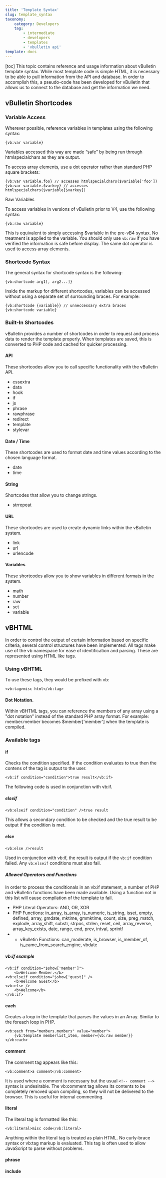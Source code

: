 ```yaml
---
title: 'Template Syntax'
slug: template_syntax
taxonomy:
    category: Developers
    tag:
        - intermediate
        - developers
        - templates
        - 'vbulletin api'
template: docs
---
```


[toc]
This topic contains reference and usage information about vBulletin template syntax. While most template code is simple HTML, it is necessary to be able to pull information from the API and database. In order to accomplish this, a pseudo-code has been developed for vBulletin that allows us to connect to the database and get the information we need. 

## vBulletin Shortcodes

### Variable Access

Wherever possible, reference variables in templates using the following syntax:
```
{vb:var variable}
```

Variables accessed this way are made “safe” by being run through htmlspecialchars as they are output.

To access array elements, use a dot operator rather than standard PHP square brackets:
```
{vb:var variable.foo} // accesses htmlspecialchars($variable['foo'])
{vb:var variable.$varkey} // accesses htmlspecialchars($variable[$varkey])
```
Raw Variables

To access variables in versions of vBulletin prior to V4, use the following syntax:
```
{vb:raw variable}
```

This is equivalent to simply accessing $variable in the pre-vB4 syntax. No treatment is applied to the variable. You should only use `vb:raw` if you have verified the information is safe before display. The same dot operator is used to access array elements.

### Shortcode Syntax

The general syntax for shortcode syntax is the following:

```
{vb:shortcode arg1[, arg2...]}
```

Inside the markup for different shortcodes, variables can be accessed without using a separate set of surrounding braces. For example:
```
{vb:shortcode {variable}} // unneccessary extra braces
{vb:shortcode variable}
```


### Built-In Shortcodes

vBulletin provides a number of shortcodes in order to request and process data to render the template properly. When templates are saved, this is converted to PHP code and cached for quicker processing.

#### API
These shortcodes allow you to call specific functionality with the vBulletin API.
- cssextra
- data
- hook
- if
- js
- phrase
- rawphrase
- redirect
- template
- stylevar

#### Date / Time
These shortcodes are used to format date and time values according to the chosen language format.
- date
- time

#### String
Shortcodes that allow you to change strings.
- strrepeat

#### URL
These shortcodes are used to create dynamic links within the vBulletin system.
- link
- url
- urlencode


#### Variables
These shortcodes allow you to show variables in different formats in the system.
- math
- number
- raw
- set
- variable

## vBHTML
In order to control the output of certain information based on specific criteria, several control structures have been implemented. All tags make use of the vb namespace for ease of identification and parsing. These are represented using HTML like tags. 

### Using vBHTML
To use these tags, they would be prefixed with vb:
```
<vb:tag>misc html</vb:tag>
```

#### Dot Notation.
Within vBHTML tags, you can reference the members of any array using a "dot notation" instead of the standard PHP array format. For example: member.member becomes $member['member'] when the template is compiled. 

### Available tags
#### if
Checks the condition specified. If the condition evaluates to true then the contens of the tag is output to the user. 
```
<vb:if condition="condition">true result</vb:if>
```

The following code is used in conjunction with vb:if.
##### elseif
```
<vb:elseif condition="condition" />true result
```

This allows a secondary condition to be checked and the true result to be output if the condition is met.

##### else
```
<vb:else />result
```
Used in conjunction with vb:if, the result is output if the `vb:if` condition failed. Any `vb:elseif` conditions must also fail.

##### Allowed Operators and Functions
In order to process the conditionals in an vb:if statement, a number of PHP and vBulletin functions have been made available. Using a function not in this list will cause compilation of the template to fail.
- PHP Literal Operators: AND, OR, XOR
- PHP Functions: in_array, is_array, is_numeric, is_string, isset, empty, defined, array, gmdate, mktime, gmmktime, count, size, preg_match, explode, array_shift, substr, strpos, strlen, reset, ceil, array_reverse, array_key_exists, date, range, end, prev, intval, sprintf
- - vBulletin Functions: can_moderate, is_browser, is_member_of, is_came_from_search_engine, vbdate    

##### vb:if example
```
<vb:if condition="$show['member']">
    <b>Welcome Member.</b>
<vb:elseif condition="$show['guest]" />
    <b>Welcome Guest</b>
<vb:else />
    <b>Welcome</b>
</vb:if>    
```

#### each
Creates a loop in the template that parses the values in an Array. Similar to the foreach loop in PHP.

```
<vb:each from="members.members" value="member">
	{vb:template memberlist_item, member={vb:raw member}}
</vb:each>
```

#### comment
The comment tag appears like this:
```
<vb:comment>a comment</vb:comment>
``` 
It is used where a comment is necessary but the usual `<!-- comment -->` syntax is undesirable. The vb:comment tag allows its contents to be completely removed upon compiling, so they will not be delivered to the browser. This is useful for internal commenting.

#### literal
The literal tag is formatted like this: 
```
<vb:literal>misc code</vb:literal>
```

Anything within the literal tag is treated as plain HTML. No curly-brace syntax or vb:tag markup is evaluated. This tag is often used to allow JavaScript to parse without problems.

#### phrase

#### include